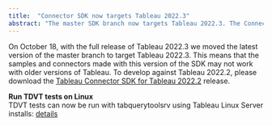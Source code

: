 ```yaml
---
title:  "Connector SDK now targets Tableau 2022.3"
abstract: "The master SDK branch now targets Tableau 2022.3. The Connector SDK for 2022.2 has released for those wishing to target that version."
---
```


On October 18, with the full release of Tableau 2022.3 we moved the latest version of the master branch to target Tableau 2022.3. This means that the samples and connectors made with this version of the SDK may not work with older versions of Tableau. To develop against Tableau 2022.2, please download the [Tableau Connector SDK for Tableau 2022.2](https://github.com/tableau/connector-plugin-sdk/releases/tag/tableau-2022.2) release.

__Run TDVT tests on Linux__ <br>
TDVT tests can now be run with tabquerytoolsrv using Tableau Linux Server installs: [details](https://tableau.github.io/connector-plugin-sdk/docs/tdvt#running-tdvt-test-with-tabquerytoolsrv-in-linux-server)
